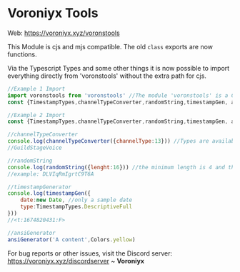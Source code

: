# Voroniyx Tools
Web: https://voroniyx.xyz/voronstools

This Module is cjs and mjs compatible.
The old `class` exports are now functions.

Via the Typescript Types and some other things it is now possible to import everything directly from 'voronstools' without the extra path for cjs.
```js
//Example 1 Import
import voronstools from 'voronstools' //The module 'voronstools' is a CommonJS module that may not support all module.exports as named exports.
const {TimestampTypes,channelTypeConverter,randomString,timestampGen, ansiGenerator, Colors} = voronstools

//Example 2 Import
const {TimestampTypes,channelTypeConverter,randomString,timestampGen, ansiGenerator, Colors} = require('voronstools')

//channelTypeConverter
console.log(channelTypeConverter({channelType:13})) //Types are available via Intellisense 
//GuildStageVoice

//randomString
console.log(randomString({lenght:16})) //the minimum length is 4 and the maximum length is 46
//example: DLVIqRmIgrtC9T6A

//timestampGenerator
console.log(timestampGen({
    date:new Date, //only a sample date
    type:TimestampTypes.DescriptiveFull 
}))
//<t:1674820431:F>

//ansiGenerator
ansiGenerator('A content',Colors.yellow)
```

For bug reports or other issues, visit the Discord server: https://voroniyx.xyz/discordserver
~ **Voroniyx**

